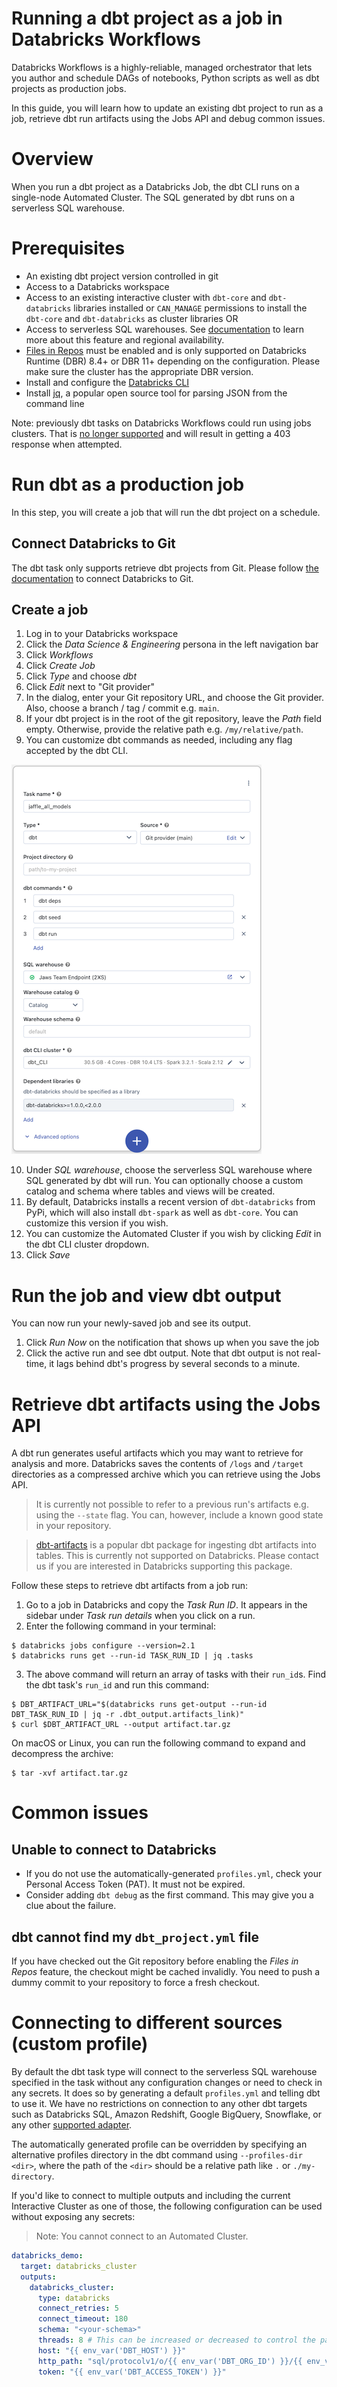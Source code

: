 # Running a dbt project as a job in Databricks Workflows

Databricks Workflows is a highly-reliable, managed orchestrator that lets you author and schedule DAGs of notebooks, Python scripts as well as dbt projects as production jobs.

In this guide, you will learn how to update an existing dbt project to run as a job, retrieve dbt run artifacts using the Jobs API and debug common issues.

# Overview

When you run a dbt project as a Databricks Job, the dbt CLI runs on a single-node Automated Cluster. The SQL generated by dbt runs on a serverless SQL warehouse.

# Prerequisites

- An existing dbt project version controlled in git
- Access to a Databricks workspace
- Access to an existing interactive cluster with `dbt-core` and `dbt-databricks` libraries installed or `CAN_MANAGE` permissions to install the `dbt-core` and `dbt-databricks` as cluster libraries OR
- Access to serverless SQL warehouses. See [documentation](https://docs.databricks.com/serverless-compute/index.html) to learn more about this feature and regional availability.
- [Files in Repos](https://docs.databricks.com/repos/index.html#enable-support-for-arbitrary-files-in-databricks-repos) must be enabled and is only supported on Databricks Runtime (DBR) 8.4+ or DBR 11+ depending on the configuration. Please make sure the cluster has the appropriate DBR version.
- Install and configure the [Databricks CLI](https://docs.databricks.com/dev-tools/cli/index.html)
- Install [jq](https://stedolan.github.io/jq/download/), a popular open source tool for parsing JSON from the command line

Note: previously dbt tasks on Databricks Workflows could run using jobs clusters.
That is [no longer supported](https://docs.databricks.com/en/workflows/jobs/how-to/use-dbt-in-workflows.html#advanced-run-dbt-with-a-custom-profile) and will result in getting a 403 response when attempted.

# Run dbt as a production job

In this step, you will create a job that will run the dbt project on a schedule.

## Connect Databricks to Git

The dbt task only supports retrieve dbt projects from Git. Please follow [the documentation](https://docs.databricks.com/repos/index.html#configure-your-git-integration-with-databricks) to connect Databricks to Git.

## Create a job

1. Log in to your Databricks workspace
2. Click the _Data Science & Engineering_ persona in the left navigation bar
3. Click _Workflows_
4. Click _Create Job_
5. Click _Type_ and choose _dbt_
6. Click _Edit_ next to "Git provider"
7. In the dialog, enter your Git repository URL, and choose the Git provider. Also, choose a branch / tag / commit e.g. `main`.
8. If your dbt project is in the root of the git repository, leave the _Path_ field empty. Otherwise, provide the relative path e.g. `/my/relative/path`.
9. You can customize dbt commands as needed, including any flag accepted by the dbt CLI.

![dbt-task-type](/docs/img/dbt-task-type.png)

10. Under _SQL warehouse_, choose the serverless SQL warehouse where SQL generated by dbt will run. You can optionally choose a custom catalog and schema where tables and views will be created.
11. By default, Databricks installs a recent version of `dbt-databricks` from PyPi, which will also install `dbt-spark` as well as `dbt-core`. You can customize this version if you wish.
12. You can customize the Automated Cluster if you wish by clicking _Edit_ in the dbt CLI cluster dropdown.
13. Click _Save_

# Run the job and view dbt output

You can now run your newly-saved job and see its output.

1. Click _Run Now_ on the notification that shows up when you save the job
2. Click the active run and see dbt output. Note that dbt output is not real-time, it lags behind dbt's progress by several seconds to a minute.

# Retrieve dbt artifacts using the Jobs API

A dbt run generates useful artifacts which you may want to retrieve for analysis and more. Databricks saves the contents of `/logs` and `/target` directories as a compressed archive which you can retrieve using the Jobs API.

> It is currently not possible to refer to a previous run's artifacts e.g. using the `--state` flag. You can, however, include a known good state in your repository.

> [dbt-artifacts](https://github.com/brooklyn-data/dbt_artifacts) is a popular dbt package for ingesting dbt artifacts into tables. This is currently not supported on Databricks. Please contact us if you are interested in Databricks supporting this package.

Follow these steps to retrieve dbt artifacts from a job run:

1. Go to a job in Databricks and copy the _Task Run ID_. It appears in the sidebar under _Task run details_ when you click on a run.
2. Enter the following command in your terminal:

```nofmt
$ databricks jobs configure --version=2.1
$ databricks runs get --run-id TASK_RUN_ID | jq .tasks
```

3. The above command will return an array of tasks with their `run_id`s. Find the dbt task's `run_id` and run this command:

```nofmt
$ DBT_ARTIFACT_URL="$(databricks runs get-output --run-id DBT_TASK_RUN_ID | jq -r .dbt_output.artifacts_link)"
$ curl $DBT_ARTIFACT_URL --output artifact.tar.gz
```

On macOS or Linux, you can run the following command to expand and decompress the archive:

```nofmt
$ tar -xvf artifact.tar.gz
```

# Common issues

## Unable to connect to Databricks

- If you do not use the automatically-generated `profiles.yml`, check your Personal Access Token (PAT). It must not be expired.
- Consider adding `dbt debug` as the first command. This may give you a clue about the failure.

## dbt cannot find my `dbt_project.yml` file

If you have checked out the Git repository before enabling the _Files in Repos_ feature, the checkout might be cached invalidly. You need to push a dummy commit to your repository to force a fresh checkout.

# Connecting to different sources (custom profile)

By default the dbt task type will connect to the serverless SQL warehouse specified in the task without any configuration changes or need to check in any secrets. It does so by generating a default `profiles.yml` and telling dbt to use it. We have no restrictions on connection to any other dbt targets such as Databricks SQL, Amazon Redshift, Google BigQuery, Snowflake, or any other [supported adapter](https://docs.getdbt.com/docs/available-adapters).

The automatically generated profile can be overridden by specifying an alternative profiles directory in the dbt command using `--profiles-dir <dir>`, where the path of the `<dir>` should be a relative path like `.` or `./my-directory`.

If you'd like to connect to multiple outputs and including the current Interactive Cluster as one of those, the following configuration can be used without exposing any secrets:

> Note: You cannot connect to an Automated Cluster.

```yaml
databricks_demo:
  target: databricks_cluster
  outputs:
    databricks_cluster:
      type: databricks
      connect_retries: 5
      connect_timeout: 180
      schema: "<your-schema>"
      threads: 8 # This can be increased or decreased to control the parallism
      host: "{{ env_var('DBT_HOST') }}"
      http_path: "sql/protocolv1/o/{{ env_var('DBT_ORG_ID') }}/{{ env_var('DBT_CLUSTER_ID') }}"
      token: "{{ env_var('DBT_ACCESS_TOKEN') }}"
```
